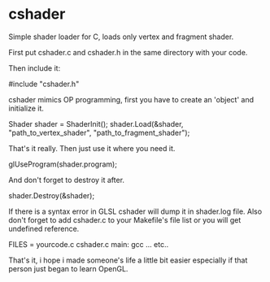 # cshader
Simple shader loader for C, loads only vertex and fragment shader.

First put cshader.c and cshader.h in the same directory with your code.

Then include it:

#include "cshader.h"

cshader mimics OP programming, first you have to create an 'object' and initialize it.

Shader shader = ShaderInit();
shader.Load(&shader, "path_to_vertex_shader", "path_to_fragment_shader");

That's it really. Then just use it where you need it.

glUseProgram(shader.program);

And don't forget to destroy it after.

shader.Destroy(&shader);

If there is a syntax error in GLSL cshader will dump it in shader.log file. Also don't forget to add cshader.c to your Makefile's file list or you will get undefined reference.

FILES = yourcode.c cshader.c
main:
  gcc ... etc..

That's it, i hope i made someone's life a little bit easier especially if that person just began to learn OpenGL.
